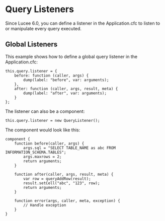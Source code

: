 <!--
{
  "title": "Query Listeners",
  "id": "query-listeners",
  "since": "6.0",
  "description": "Learn how to define query listeners in Lucee. This guide demonstrates how to set up global query listeners in the Application.cfc file to listen to or manipulate every query executed. Examples include defining listeners directly in Application.cfc and using a component as a query listener.",
  "keywords": [
    "query",
    "listener",
    "Lucee",
    "Application.cfc",
    "component"
  ]
}
-->
# Query Listeners

Since Lucee 6.0, you can define a listener in the Application.cfc to listen to or manipulate every query executed.

## Global Listeners

This example shows how to define a global query listener in the Application.cfc:

```lucee
this.query.listener = {
    before: function (caller, args) {
        dump(label: "before", var: arguments);
    },
    after: function (caller, args, result, meta) {
        dump(label: "after", var: arguments);
    }
};
```

The listener can also be a component:

```lucee
this.query.listener = new QueryListener();
```

The component would look like this:

```lucee
component {
    function before(caller, args) {
        args.sql = "SELECT TABLE_NAME as abc FROM INFORMATION_SCHEMA.TABLES";
        args.maxrows = 2;
        return arguments;
    }

    function after(caller, args, result, meta) {
        var row = queryAddRow(result);
        result.setCell("abc", "123", row);
        return arguments;
    }

    function error(args, caller, meta, exception) {
        // Handle exception
    }
}
```